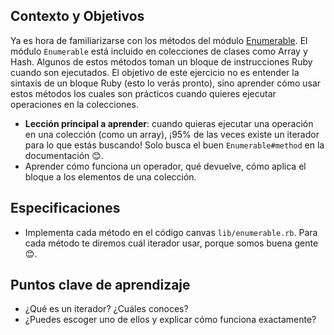 ## Contexto y Objetivos

Ya es hora de familiarizarse con los métodos del módulo [Enumerable](http://ruby-doc.org/core/Enumerable.html). El módulo `Enumerable`  está incluido en colecciones de clases como Array y Hash. Algunos de estos métodos toman un bloque de instrucciones Ruby cuando son ejecutados. El objetivo de este ejercicio no es entender la sintaxis de un bloque Ruby (esto lo verás pronto), sino aprender cómo usar estos métodos los cuales son prácticos cuando quieres ejecutar operaciones en la colecciones.

- **Lección principal a aprender**: cuando quieras ejecutar una operación en una colección (como un array), ¡95% de las veces existe un iterador para lo que estás buscando! Solo busca el buen `Enumerable#method` en la documentación 😊.
- Aprender cómo funciona un operador, qué devuelve, cómo aplica el bloque a los elementos de una colección.

## Especificaciones

- Implementa cada método en el código canvas `lib/enumerable.rb`. Para cada método te diremos cuál iterador usar, porque somos buena gente 😊.

## Puntos clave de aprendizaje

- ¿Qué es un iterador? ¿Cuáles conoces?
- ¿Puedes escoger uno de ellos y explicar cómo funciona exactamente?
